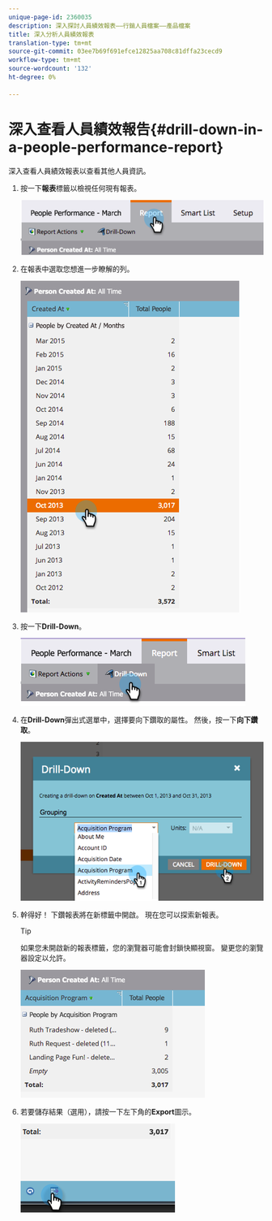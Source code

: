 ```yaml
---
unique-page-id: 2360035
description: 深入探討人員績效報表——行銷人員檔案——產品檔案
title: 深入分析人員績效報表
translation-type: tm+mt
source-git-commit: 03ee7b69f691efce12825aa708c81dffa23cecd9
workflow-type: tm+mt
source-wordcount: '132'
ht-degree: 0%

---
```



# 深入查看人員績效報告{#drill-down-in-a-people-performance-report}

深入查看人員績效報表以查看其他人員資訊。

1. 按一下&#x200B;**報表**&#x200B;標籤以檢視任何現有報表。

   ![](assets/one.png)

1. 在報表中選取您想進一步瞭解的列。

   ![](assets/two.png)

1. 按一下&#x200B;**Drill-Down**。

   ![](assets/three.png)

1. 在&#x200B;**Drill-Down**&#x200B;彈出式選單中，選擇要向下鑽取的屬性。 然後，按一下&#x200B;**向下鑽取**。

   ![](assets/four.png)

1. 幹得好！ 下鑽報表將在新標籤中開啟。 現在您可以探索新報表。

   >[!TIP]
   >
   >如果您未開啟新的報表標籤，您的瀏覽器可能會封鎖快顯視窗。 變更您的瀏覽器設定以允許。

   ![](assets/five.png)

1. 若要儲存結果（選用），請按一下左下角的&#x200B;**Export**&#x200B;圖示。

   ![](assets/six.png)
